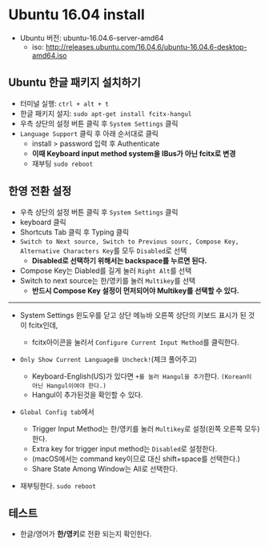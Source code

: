 # Ubuntu 16.04 install

- Ubuntu 버전: ubuntu-16.04.6-server-amd64
  - iso: http://releases.ubuntu.com/16.04.6/ubuntu-16.04.6-desktop-amd64.iso
  
 
## Ubuntu 한글 패키지 설치하기

- 터미널 실행: `ctrl + alt + t`
- 한글 패키지 설지: `sudo apt-get install fcitx-hangul`
- 우측 상단의 설정 버튼 클릭 후 `System Settings` 클릭
- `Language Support` 클릭 후 아래 순서대로 클릭
  - install > password 입력 후 Authenticate
  - **이때 Keyboard input method system을 IBus가 아닌 fcitx로 변경**
  - 재부팅 `sudo reboot`

## 한영 전환 설정

- 우측 상단의 설정 버튼 클릭 후 `System Settings` 클릭
- keyboard 클릭 
- Shortcuts Tab 클릭 후 Typing 클릭
- `Switch to Next source, Switch to Previous sourc, Compose Key, Alternative Characters Key`를 모두 `Disabled`로 선택
  - **Disabled로 선택하기 위해서는 backspace를 누르면 된다.**
- Compose Key는 Diabled를 길게 눌러 `Right Alt`를 선택
- Switch to next source는 한/영키를 눌러 `Multikey`를 선택
  - **반드시 Compose Key 설정이 먼저되어야 Multikey를 선택할 수 있다.** 
   
<hr>

- System Settings 윈도우를 닫고 상단 메뉴바 오른쪽 상단의 키보드 표시가 된 것이 fcitx인데,
  - fcitx아이콘을 눌러서 `Configure Current Input Method`를 클릭한다.
- `Only Show Current Language를 Uncheck!`(체크 풀어주고)
  - Keyboard-English(US)가 있다면 `+를 눌러 Hangul을 추가`한다. `(Korean이 아닌 Hangul이여야 한다.)`
  - Hangul이 추가된것을 확인할 수 있다.
  
- `Global Config tab`에서 
  - Trigger Input Method는 한/영키를 눌러 `Multikey`로 설정(왼쪽 오른쪽 모두)한다. 
  - Extra key for trigger input method는 `Disabled`로 설정한다. 
  - (macOS에서는 command key이므로 대신 shift+space를 선택한다.)
  - Share State Among Window는 All로 선택한다.
  
- 재부팅한다. `sudo reboot`

## 테스트 
- 한글/영어가 **한/영키**로 전환 되는지 확인한다. 
